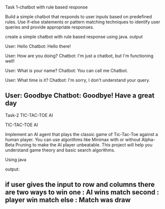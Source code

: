 Task 1-chatbot with rule based response

Build a simple chatbot that responds to user inputs based on
predefined rules. Use if-else statements or pattern matching
techniques to identify user queries and provide appropriate
responses.

create a simple chatbot with rule based response using java.
 output

 User: Hello
Chatbot: Hello there!

User: How are you doing?
Chatbot: I'm just a chatbot, but I'm functioning well!

User: What is your name?
Chatbot: You can call me Chatbot.

User: What time is it?
Chatbot: I'm sorry, I don't understand your query.

User: Goodbye
Chatbot: Goodbye! Have a great day
------------------------------------------------------------------------------------------------------------------------------------------
Task-2 TIC-TAC-TOE AI

TIC-TAC-TOE AI

Implement an AI agent that plays the classic game of Tic-Tac-Toe
against a human player. You can use algorithms like Minimax with
or without Alpha-Beta Pruning to make the AI player unbeatable.
This project will help you understand game theory and basic search algorithms.

Using java

output:

if user gives the input to row and columns
there are two ways to win
one : AI wins match
second : player win match
else : Match was draw
------------------------------------------------------------------------------------------------------------------------------------------


